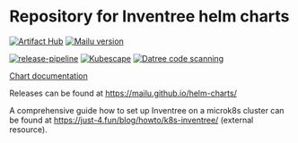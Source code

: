# Repository for Inventree helm charts

[![Artifact Hub](https://img.shields.io/endpoint?url=https://artifacthub.io/badge/repository/inventree)](https://artifacthub.io/packages/search?repo=inventree)
[![Mailu version](https://img.shields.io/badge/dynamic/yaml?url=https%3A%2F%2Fmailu.github.io%2Fhelm-charts%2Findex.yaml&query=%24.entries.mailu%5B%3A1%5D.appVersion&style=flat-square&label=AppVersion)](https://github.com/Mailu/Mailu)


[![release-pipeline](https://github.com/Mailu/helm-charts/actions/workflows/publish-chart.yaml/badge.svg?branch=master)](https://github.com/Mailu/helm-charts/actions/workflows/publish-chart.yaml)
[![Kubescape](https://github.com/Mailu/helm-charts/actions/workflows/kubescape.yaml/badge.svg?branch=master)](https://github.com/Mailu/helm-charts/actions/workflows/kubescape.yaml)
[![Datree code scanning](https://github.com/Mailu/helm-charts/actions/workflows/datree.yaml/badge.svg?branch=master)](https://github.com/Mailu/helm-charts/actions/workflows/datree.yaml)

[Chart documentation](inventree/README.md)


Releases can be found at https://mailu.github.io/helm-charts/

A comprehensive guide how to set up Inventree on a microk8s cluster can be found at https://just-4.fun/blog/howto/k8s-inventree/ (external resource).